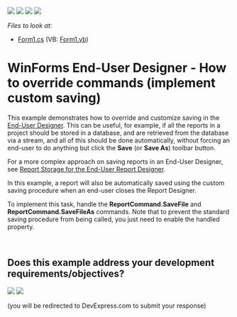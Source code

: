 <!-- default badges list -->
![](https://img.shields.io/endpoint?url=https://codecentral.devexpress.com/api/v1/VersionRange/128604989/12.2.4%2B)
[![](https://img.shields.io/badge/Open_in_DevExpress_Support_Center-FF7200?style=flat-square&logo=DevExpress&logoColor=white)](https://supportcenter.devexpress.com/ticket/details/E4354)
[![](https://img.shields.io/badge/📖_How_to_use_DevExpress_Examples-e9f6fc?style=flat-square)](https://docs.devexpress.com/GeneralInformation/403183)
[![](https://img.shields.io/badge/💬_Leave_Feedback-feecdd?style=flat-square)](#does-this-example-address-your-development-requirementsobjectives)
<!-- default badges end -->
<!-- default file list -->
*Files to look at*:

* [Form1.cs](./CS/CustomSavingEUD/Form1.cs) (VB: [Form1.vb](./VB/CustomSavingEUD/Form1.vb))
<!-- default file list end -->
# WinForms End-User Designer - How to override commands (implement custom saving)


<p>This example demonstrates how to override and customize saving in the <a href="http://documentation.devexpress.com/#XtraReports/CustomDocument1198"><u>End-User Designer</u></a>. This can be useful, for example, if all the reports in a project should be stored in a database, and are retrieved from the database via a stream, and all of this should be done automatically, without forcing an end-user to do anything but click the <strong>Save</strong> (or <strong>Save As</strong>) toolbar button.</p>
<p>For a more complex approach on saving reports in an End-User Designer, see <a href="https://www.devexpress.com/Support/Center/p/E2704">Report Storage for the End-User Report Designer</a>.</p>
<p>In this example, a report will also be automatically saved using the custom saving procedure when an end-user closes the Report Designer.</p>
<p>To implement this task, handle the <strong>ReportCommand.SaveFile</strong> and <strong>ReportCommand.SaveFileAs</strong> commands. Note that to prevent the standard saving procedure from being called, you just need to enable the handled property.</p>

<br/>


<!-- feedback -->
## Does this example address your development requirements/objectives?

[<img src="https://www.devexpress.com/support/examples/i/yes-button.svg"/>](https://www.devexpress.com/support/examples/survey.xml?utm_source=github&utm_campaign=reporting-winforms-designer-override-commands&~~~was_helpful=yes) [<img src="https://www.devexpress.com/support/examples/i/no-button.svg"/>](https://www.devexpress.com/support/examples/survey.xml?utm_source=github&utm_campaign=reporting-winforms-designer-override-commands&~~~was_helpful=no)

(you will be redirected to DevExpress.com to submit your response)
<!-- feedback end -->
